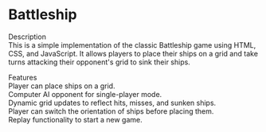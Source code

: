 # Battleship
Description  
This is a simple implementation of the classic Battleship game using HTML, CSS, and JavaScript. It allows players to place their ships on a grid and take turns attacking their opponent's grid to sink their ships.  

Features  
Player can place ships on a grid.  
Computer AI opponent for single-player mode.  
Dynamic grid updates to reflect hits, misses, and sunken ships.  
Player can switch the orientation of ships before placing them.  
Replay functionality to start a new game.  
